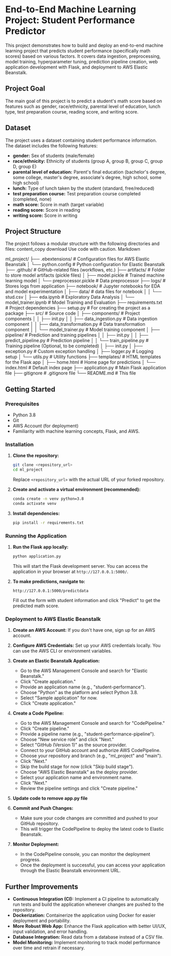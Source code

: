 # End-to-End Machine Learning Project: Student Performance Predictor

This project demonstrates how to build and deploy an end-to-end machine learning project that predicts student performance (specifically math scores) based on various factors. It covers data ingestion, preprocessing, model training, hyperparameter tuning, prediction pipeline creation, web application development with Flask, and deployment to AWS Elastic Beanstalk.

## Project Goal

The main goal of this project is to predict a student's math score based on features such as gender, race/ethnicity, parental level of education, lunch type, test preparation course, reading score, and writing score.

## Dataset

The project uses a dataset containing student performance information. The dataset includes the following features:

*   **gender:** Sex of students (male/female)
*   **race/ethnicity:** Ethnicity of students (group A, group B, group C, group D, group E)
*   **parental level of education:** Parent's final education (bachelor's degree, some college, master's degree, associate's degree, high school, some high school)
*   **lunch:** Type of lunch taken by the student (standard, free/reduced)
*   **test preparation course:** Test preparation course completed (completed, none)
*   **math score:** Score in math (target variable)
*   **reading score:** Score in reading
*   **writing score:** Score in writing

## Project Structure

The project follows a modular structure with the following directories and files:
content_copy
download
Use code with caution.
Markdown

ml_project/
├── .ebextensions/ # Configuration files for AWS Elastic Beanstalk
│ └── python.config # Python configuration for Elastic Beanstalk
├── .github/ # GitHub-related files (workflows, etc.)
├── artifacts/ # Folder to store model artifacts (pickle files)
│ ├── model.pickle # Trained machine learning model
│ └── preprocessor.pickle # Data preprocessor
├── logs/ # Stores logs from application
├── notebook/ # Jupyter notebooks for EDA and model experimentation
│ ├── data/ # data files for notebook
│ │ └── stud.csv
│ ├── eda.ipynb # Exploratory Data Analysis
│ └── model_trainer.ipynb # Model Training and Evaluation
├── requirements.txt # Project dependencies
├── setup.py # For creating the project as a package
├── src/ # Source code
│ ├── components/ # Project components
│ │ ├── init.py
│ │ ├── data_ingestion.py # Data ingestion component
│ │ ├── data_transformation.py # Data transformation component
│ │ └── model_trainer.py # Model training component
│ ├── pipeline/ # Prediction and training pipelines
│ │ ├── init.py
│ │ ├── predict_pipeline.py # Prediction pipeline
│ │ └── train_pipeline.py # Training pipeline (Optional, to be completed)
│ ├── init.py
│ ├── exception.py # Custom exception handling
│ ├── logger.py # Logging setup
│ └── utils.py # Utility functions
├── templates/ # HTML templates for the Flask app
│ ├── home.html # Home page for predictions
│ └── index.html # Default index page
├── application.py # Main Flask application file
├── gitignore # .gitignore file
└── README.md # This file

## Getting Started

### Prerequisites

*   Python 3.8
*   Git
*   AWS Account (for deployment)
*   Familiarity with machine learning concepts, Flask, and AWS.

### Installation

1. **Clone the repository:**

    ```bash
    git clone <repository_url>
    cd ml_project
    ```
    Replace `<repository_url>` with the actual URL of your forked repository.

2. **Create and activate a virtual environment (recommended):**

    ```bash
    conda create -n venv python=3.8
    conda activate venv
    ```

3. **Install dependencies:**

    ```bash
    pip install -r requirements.txt
    ```

### Running the Application

1. **Run the Flask app locally:**

    ```bash
    python application.py
    ```

    This will start the Flask development server. You can access the application in your browser at `http://127.0.0.1:5000/`.

2. **To make predictions, navigate to:**

    ```
    http://127.0.0.1:5000/predictdata
    ```

    Fill out the form with student information and click "Predict" to get the predicted math score.

### Deployment to AWS Elastic Beanstalk

1. **Create an AWS Account:** If you don't have one, sign up for an AWS account.

2. **Configure AWS Credentials:** Set up your AWS credentials locally. You can use the AWS CLI or environment variables.

3. **Create an Elastic Beanstalk Application:**
    *   Go to the AWS Management Console and search for "Elastic Beanstalk."
    *   Click "Create application."
    *   Provide an application name (e.g., "student-performance").
    *   Choose "Python" as the platform and select Python 3.8.
    *   Select "Sample application" for now.
    *   Click "Create application."

4. **Create a Code Pipeline:**
    *   Go to the AWS Management Console and search for "CodePipeline."
    *   Click "Create pipeline."
    *   Provide a pipeline name (e.g., "student-performance-pipeline").
    *   Choose "New service role" and click "Next."
    *   Select "GitHub (Version 1)" as the source provider.
    *   Connect to your GitHub account and authorize AWS CodePipeline.
    *   Choose your repository and branch (e.g., "ml_project" and "main").
    *   Click "Next."
    *   Skip the build stage for now (click "Skip build stage").
    *   Choose "AWS Elastic Beanstalk" as the deploy provider.
    *   Select your application name and environment name.
    *   Click "Next."
    *   Review the pipeline settings and click "Create pipeline."

5. **Update code to remove app.py file**

6. **Commit and Push Changes:**
    *   Make sure your code changes are committed and pushed to your GitHub repository.
    *   This will trigger the CodePipeline to deploy the latest code to Elastic Beanstalk.

7. **Monitor Deployment:**
    *   In the CodePipeline console, you can monitor the deployment progress.
    *   Once the deployment is successful, you can access your application through the Elastic Beanstalk environment URL.

## Further Improvements

*   **Continuous Integration (CI):** Implement a CI pipeline to automatically run tests and build the application whenever changes are pushed to the repository.
*   **Dockerization:** Containerize the application using Docker for easier deployment and portability.
*   **More Robust Web App:** Enhance the Flask application with better UI/UX, input validation, and error handling.
*   **Database Integration:** Read data from a database instead of a CSV file.
*   **Model Monitoring:** Implement monitoring to track model performance over time and retrain if necessary.
